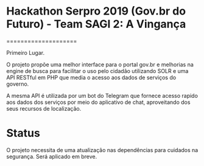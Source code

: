 # Hackathon Serpro 2019 (Gov.br do Futuro) - Team SAGI 2: A Vingança

====================

Primeiro Lugar.

O projeto propõe uma melhor interface para o portal gov.br e melhorias na engine de busca para facilitar o uso pelo cidadão utilizando SOLR e uma API RESTful em PHP que media o acesso aos dados de serviços do governo.

A mesma API é utilizada por um bot do Telegram que fornece acesso rapido aos dados dos serviços por meio do aplicativo de chat, aproveitando dos seus recursos de localização.

# Status

O projeto necessita de uma atualização nas dependências para cuidados na segurança. Será aplicado em breve. 

